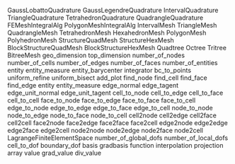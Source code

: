 GaussLobattoQuadrature
GaussLegendreQuadrature
IntervalQuadrature
TriangleQuadrature
TetrahedronQuadrature
QuadrangleQuadrature
FEMeshIntegralAlg
PolygonMeshIntegralAlg
IntervalMesh
TriangleMesh
QuadrangleMesh
TetrahedronMesh
HexahedronMesh
PolygonMesh
PolyhedronMesh
StructureQuadMesh
StructureHexMesh
BlockStructureQuadMesh 
BlockStructureHexMesh
Quadtree
Octree
Tritree
BitreeMesh
geo_dimension
top_dimension
number_of_nodes
number_of_cells
number_of_edges
number_of_faces
number_of_entities
entity
entity_measure
entity_barycenter 
integrator
bc_to_points
uniform_refine
uniform_bisect
add_plot
find_node
find_cell
find_face
find_edge
entity
entity_measure
edge_normal
edge_tagent
edge_unit_normal
edge_unit_tagent
cell_to_node
cell_to_edge
cell_to_face
cell_to_cell
face_to_node
face_to_edge
face_to_face
face_to_cell
edge_to_node
edge_to_edge
edge_to_face
edge_to_cell
node_to_node
node_to_edge
node_to_face
node_to_cell
cell2node
cell2edge
cell2face
cell2cell
face2node
face2edge
face2face
face2cell
edge2node
edge2edge
edge2face
edge2cell
node2node
node2edge
node2face
node2cell
LagrangeFiniteElementSpace
number_of_global_dofs
number_of_local_dofs
cell_to_dof
boundary_dof
basis
gradbasis
function
interpolation
projection 
array
value
grad_value
div_value
